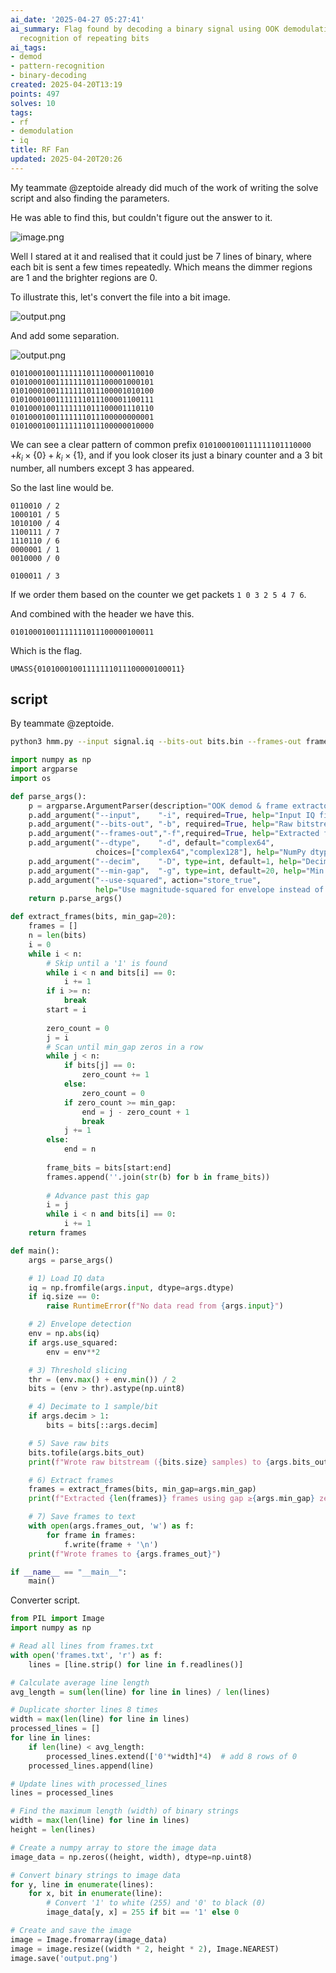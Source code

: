 ```yaml
---
ai_date: '2025-04-27 05:27:41'
ai_summary: Flag found by decoding a binary signal using OOK demodulation and pattern
  recognition of repeating bits
ai_tags:
- demod
- pattern-recognition
- binary-decoding
created: 2025-04-20T13:19
points: 497
solves: 10
tags:
- rf
- demodulation
- iq
title: RF Fan
updated: 2025-04-20T20:26
---
```


My teammate @zeptoide already did much of the work of writing the solve script and also finding the parameters.

He was able to find this, but couldn't figure out the answer to it.

![image.png](https://res.cloudinary.com/kumonochisanaka/image/upload/v1745169893/2025/04/2fffdccf193b95b6b448597b9ece9021.png)

Well I stared at it and realised that it could just be 7 lines of binary, where each bit is sent a few times repeatedly. Which means the dimmer regions are 1 and the brighter regions are 0.

To illustrate this, let's convert the file into a bit image.

![output.png](https://res.cloudinary.com/kumonochisanaka/image/upload/v1745169828/2025/04/b560918001833837a8159ce46c510411.png)

And add some separation.

![output.png](https://res.cloudinary.com/kumonochisanaka/image/upload/v1745170334/2025/04/bd752e7e2b3282ba89b98f4e3d10164d.png)

```
01010001001111111011100000110010
01010001001111111011100001000101
01010001001111111011100001010100
01010001001111111011100001100111
01010001001111111011100001110110
01010001001111111011100000000001
01010001001111111011100000010000
```

We can see a clear pattern of common prefix `0101000100111111101110000` $+k_{i}\times\{0\}+k_i\times \{ 1 \}$, and if you look closer its just a binary counter and a 3 bit number, all numbers except 3 has appeared.

So the last line would be.

```
0110010 / 2
1000101 / 5
1010100 / 4
1100111 / 7
1110110 / 6
0000001 / 1
0010000 / 0

0100011 / 3
```

If we order them based on the counter we get packets `1 0 3 2 5 4 7 6`.

And combined with the header we have this.

```
01010001001111111011100000100011
```

Which is the flag.

```flag
UMASS{01010001001111111011100000100011}
```

## script

By teammate @zeptoide.

```bash
python3 hmm.py --input signal.iq --bits-out bits.bin --frames-out frames.txt --dtype complex64 --decim 800 --min-gap 50 --use-squared
```

```python [hmm.py]
import numpy as np
import argparse
import os

def parse_args():
    p = argparse.ArgumentParser(description="OOK demod & frame extractor")
    p.add_argument("--input",    "-i", required=True, help="Input IQ file (raw interleaved)")
    p.add_argument("--bits-out", "-b", required=True, help="Raw bitstream output (0x00/0x01 bytes)")
    p.add_argument("--frames-out","-f",required=True, help="Extracted frames output (text, one per line)")
    p.add_argument("--dtype",    "-d", default="complex64",
                   choices=["complex64","complex128"], help="NumPy dtype of IQ samples")
    p.add_argument("--decim",    "-D", type=int, default=1, help="Decimation factor (samples per bit)")
    p.add_argument("--min-gap",  "-g", type=int, default=20, help="Min consecutive zeros to delimit frames")
    p.add_argument("--use-squared", action="store_true",
                   help="Use magnitude-squared for envelope instead of magnitude")
    return p.parse_args()

def extract_frames(bits, min_gap=20):
    frames = []
    n = len(bits)
    i = 0
    while i < n:
        # Skip until a '1' is found
        while i < n and bits[i] == 0:
            i += 1
        if i >= n:
            break
        start = i
        
        zero_count = 0
        j = i
        # Scan until min_gap zeros in a row
        while j < n:
            if bits[j] == 0:
                zero_count += 1
            else:
                zero_count = 0
            if zero_count >= min_gap:
                end = j - zero_count + 1
                break
            j += 1
        else:
            end = n
        
        frame_bits = bits[start:end]
        frames.append(''.join(str(b) for b in frame_bits))
        
        # Advance past this gap
        i = j
        while i < n and bits[i] == 0:
            i += 1
    return frames

def main():
    args = parse_args()

    # 1) Load IQ data
    iq = np.fromfile(args.input, dtype=args.dtype)
    if iq.size == 0:
        raise RuntimeError(f"No data read from {args.input}")

    # 2) Envelope detection
    env = np.abs(iq)
    if args.use_squared:
        env = env**2

    # 3) Threshold slicing
    thr = (env.max() + env.min()) / 2
    bits = (env > thr).astype(np.uint8)

    # 4) Decimate to 1 sample/bit
    if args.decim > 1:
        bits = bits[::args.decim]

    # 5) Save raw bits
    bits.tofile(args.bits_out)
    print(f"Wrote raw bitstream ({bits.size} samples) to {args.bits_out}")

    # 6) Extract frames
    frames = extract_frames(bits, min_gap=args.min_gap)
    print(f"Extracted {len(frames)} frames using gap ≥{args.min_gap} zeros")

    # 7) Save frames to text
    with open(args.frames_out, 'w') as f:
        for frame in frames:
            f.write(frame + '\n')
    print(f"Wrote frames to {args.frames_out}")

if __name__ == "__main__":
    main()
```

Converter script.

```python [convert.py]
from PIL import Image
import numpy as np

# Read all lines from frames.txt
with open('frames.txt', 'r') as f:
    lines = [line.strip() for line in f.readlines()]

# Calculate average line length
avg_length = sum(len(line) for line in lines) / len(lines)

# Duplicate shorter lines 8 times
width = max(len(line) for line in lines)
processed_lines = []
for line in lines:
    if len(line) < avg_length:
        processed_lines.extend(['0'*width]*4)  # add 8 rows of 0
    processed_lines.append(line)

# Update lines with processed_lines
lines = processed_lines

# Find the maximum length (width) of binary strings
width = max(len(line) for line in lines)
height = len(lines)

# Create a numpy array to store the image data
image_data = np.zeros((height, width), dtype=np.uint8)

# Convert binary strings to image data
for y, line in enumerate(lines):
    for x, bit in enumerate(line):
        # Convert '1' to white (255) and '0' to black (0)
        image_data[y, x] = 255 if bit == '1' else 0

# Create and save the image
image = Image.fromarray(image_data)
image = image.resize((width * 2, height * 2), Image.NEAREST)
image.save('output.png')
```